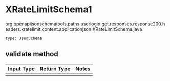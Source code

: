 # XRateLimitSchema1
org.openapijsonschematools.paths.userlogin.get.responses.response200.headers.xratelimit.content.applicationjson.XRateLimitSchema.java
```
type: JsonSchema
```

## validate method
Input Type | Return Type | Notes
------------ | ------------- | -------------
 |  |
